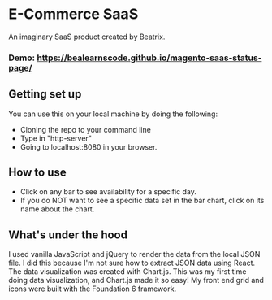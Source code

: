 # E-Commerce SaaS

An imaginary SaaS product created by Beatrix.

### Demo: https://bealearnscode.github.io/magento-saas-status-page/


## Getting set up

You can use this on your local machine by doing the following:
  * Cloning the repo to your command line
  * Type in "http-server"
  * Going to localhost:8080 in your browser.

## How to use

* Click on any bar to see availability for a specific day.
* If you do NOT want to see a specific data set in the bar chart, click on its name about the chart.

## What's under the hood

I used vanilla JavaScript and jQuery to render the data from the local JSON file. I did this because I'm not sure how to extract JSON data using React. The data visualization was created with Chart.js. This was my first time doing data visualization, and Chart.js made it so easy! My front end grid and icons were built with the Foundation 6 framework.
